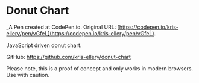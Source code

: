 # Donut Chart
 _A Pen created at CodePen.io. Original URL: [https://codepen.io/kris-ellery/pen/vGfeL](https://codepen.io/kris-ellery/pen/vGfeL).

 JavaScript driven donut chart.

GitHub: https://github.com/kris-ellery/donut-chart

Please note, this is a proof of concept and only works in modern browsers. Use with caution.
